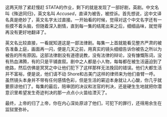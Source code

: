 这两天除了紧赶慢赶 STATA的作业，剩下的就是发现了一部好剧，英剧。中文名叫《殊途同归》，英文名叫 *Accused*，直译为被告，被控诉。首先想说，这中文译名真是绝妙了，英文名字太过直接。一开始看的时候，觉得对这个中文名字还有一些摸不着头脑，但随着深入剧情，直到每一集的结尾出来之后，细细品味，就觉得再没有更好地翻译了。



英文名比较直接，一看就知道这是一部法律剧。每集一上首就能看见整齐严肃的被告准备上庭，画面再一闪，便是几天之前，用真实的镜头细细告诉你被告之所以为被告的所有原因。这部法律剧没有道德说教，没有法律的辩论，没有慷慨陈词，没有热血沸腾，有的只是平铺直叙。剧中之人都是小人物，每每都在被生活逼迫到了绝路，然后仿佛是冥冥之中让他们犯下了这样那样无法挽回的错误。他们大都生活并不富裕，便是说，他们请不动 Shore和古美门这样的律师来为他们奋臂一呼。虽然镜头本身并不带有任何感情色彩，但是生活的窘迫本身就让人心酸，你几乎就要原谅他们了。每集的最后，陪审团的决议和法官的判决，还是硬生生地就把你潜意识里希望发生奇迹判决的那一点点小火苗给湮灭了。



最终，上帝的归了上帝，你在内心深处原谅了他们，可犯下的罪行，还得用余生在监狱里弥补。